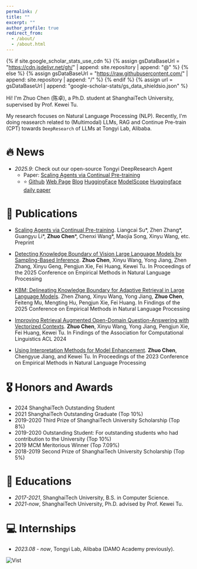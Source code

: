 ```yaml
---
permalink: /
title: ""
excerpt: ""
author_profile: true
redirect_from:
  - /about/
  - /about.html
---
```


{% if site.google_scholar_stats_use_cdn %}
{% assign gsDataBaseUrl = "https://cdn.jsdelivr.net/gh/" | append: site.repository | append: "@" %}
{% else %}
{% assign gsDataBaseUrl = "https://raw.githubusercontent.com/" | append: site.repository | append: "/" %}
{% endif %}
{% assign url = gsDataBaseUrl | append: "google-scholar-stats/gs_data_shieldsio.json" %}

<span class='anchor' id='about-me'></span>

Hi! I'm Zhuo Chen (陈卓), a Ph.D. student at ShanghaiTech University, supervised by Prof. Kewei Tu.

My research focuses on Natural Language Processing (NLP). Recently, I'm doing reasearch related to (Multimodal) LLMs, RAG and Continue Pre-train (CPT) towards `DeepResearch` of LLMs at Tongyi Lab, Alibaba.

<!--
# 🔥 News
- *2022.02*: &nbsp;🎉🎉 Lorem ipsum dolor sit amet, consectetur adipiscing elit. Vivamus ornare aliquet ipsum, ac tempus justo dapibus sit amet.
- *2022.02*: &nbsp;🎉🎉 Lorem ipsum dolor sit amet, consectetur adipiscing elit. Vivamus ornare aliquet ipsum, ac tempus justo dapibus sit amet.  -->

# 🔥 News
- *2025.9*: Check out our open-source Tongyi DeepResearch Agent
  - Paper: [Scaling Agents via Continual Pre-training](https://arxiv.org/abs/2509.13310)
  - ⭐ [Github](https://github.com/Alibaba-NLP/DeepResearch)
[Web Page](https://tongyi-agent.github.io/) 
[Blog](https://tongyi-agent.github.io/blog/introducing-tongyi-deep-research/) 
[HuggingFace](https://huggingface.co/Alibaba-NLP/Tongyi-DeepResearch-30B-A3B) 
[ModelScope](https://modelscope.cn/models/iic/Tongyi-DeepResearch-30B-A3B) 
[Huggingface daily paper](https://huggingface.co/papers/date/2025-09-17) 

# 📝 Publications
- [Scaling Agents via Continual Pre-training](https://arxiv.org/abs/2509.13310).
Liangcai Su*, Zhen Zhang*, Guangyu Li*, **Zhuo Chen***, Chenxi Wang*, Maojia Song, Xinyu Wang, etc. Preprint

- [Detecting Knowledge Boundary of Vision Large Language Models by Sampling-Based Inference](https://arxiv.org/abs/2502.18023).
**Zhuo Chen**, Xinyu Wang, Yong Jiang, Zhen Zhang, Xinyu Geng, Pengjun Xie, Fei Huang, Kewei Tu. In Proceedings of the 2025 Conference on Empirical Methods in Natural Language Processing

- [KBM: Delineating Knowledge Boundary for Adaptive Retrieval in Large Language Models](https://openreview.net/pdf?id=dNzBW0tXZf).
Zhen Zhang, Xinyu Wang, Yong Jiang, **Zhuo Chen**, Feiteng Mu, Mengting Hu, Pengjun Xie, Fei Huang. In Findings of the 2025 Conference on Empirical Methods in Natural Language Processing

- [Improving Retrieval Augmented Open-Domain Question-Answering with Vectorized Contexts](https://aclanthology.org/2024.findings-acl.458/).
**Zhuo Chen**, Xinyu Wang, Yong Jiang, Pengjun Xie, Fei Huang, Kewei Tu. In Findings of the Association for Computational Linguistics ACL 2024

- [Using Interpretation Methods for Model Enhancement](https://aclanthology.org/2023.emnlp-main.28/).
**Zhuo Chen**, Chengyue Jiang, and Kewei Tu. In Proceedings of the 2023 Conference on Empirical Methods in Natural Language Processing



<!-- <div class='paper-box'><div class='paper-box-image'><div><div class="badge">CVPR 2016</div><img src='images/500x300.png' alt="sym" width="100%"></div></div>
<div class='paper-box-text' markdown="1"> -->

<!-- [**Project**](https://scholar.google.com/citations?view_op=view_citation&hl=zh-CN&user=DhtAFkwAAAAJ&citation_for_view=DhtAFkwAAAAJ:ALROH1vI_8AC) <strong><span class='show_paper_citations' data='DhtAFkwAAAAJ:ALROH1vI_8AC'></span></strong>
- Lorem ipsum dolor sit amet, consectetur adipiscing elit. Vivamus ornare aliquet ipsum, ac tempus justo dapibus sit amet.  -->
<!-- </div>
</div> -->

<!-- - [Lorem ipsum dolor sit amet, consectetur adipiscing elit. Vivamus ornare aliquet ipsum, ac tempus justo dapibus sit amet](https://github.com), A, B, C, **CVPR 2020** -->

# 🎖 Honors and Awards
- 2024 ShanghaiTech Outstanding Student
- 2021 ShanghaiTech Outstanding Graduate (Top 10%)
- 2019-2020 Third Prize of ShanghaiTech University Scholarship (Top 8%)
- 2019-2020 Outstanding Student: For outstanding students who had contribution to the University (Top 10%)
- 2019 MCM Meritorious Winner (Top 7.09%)
- 2018-2019 Second Prize of ShanghaiTech University Scholarship (Top 5%)




# 📖 Educations
- *2017-2021*, ShanghaiTech University, B.S. in Computer Science.
- *2021-now*, ShanghaiTech University, Ph.D. advised by Prof. Kewei Tu.


<!--
# 💬 Invited Talks
- *2021.06*, Lorem ipsum dolor sit amet, consectetur adipiscing elit. Vivamus ornare aliquet ipsum, ac tempus justo dapibus sit amet.
- *2021.03*, Lorem ipsum dolor sit amet, consectetur adipiscing elit. Vivamus ornare aliquet ipsum, ac tempus justo dapibus sit amet.  \| [\[video\]](https://github.com/) -->

# 💻 Internships
- *2023.08 - now*, Tongyi Lab, Alibaba (DAMO Academy previously).

<img src="https://visitor-badge.laobi.icu/badge?page_id=Chord-Chen-30.Chord-Chen-30.github.io" alt="Vist"/>

<script type="text/javascript" id="mmvst_globe" src="//mapmyvisitors.com/globe.js?d=15Hr4IFfLemkaGUX1DB-ww3lbWC8jv6TLl8b6l6OIjk"></script>